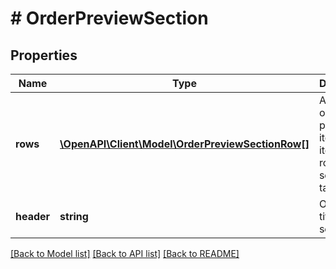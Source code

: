 # # OrderPreviewSection

## Properties

Name | Type | Description | Notes
------------ | ------------- | ------------- | -------------
**rows** | [**\OpenAPI\Client\Model\OrderPreviewSectionRow[]**](OrderPreviewSectionRow.md) | Array of order preview items. Each item is a row of the section table. |
**header** | **string** | Optional title of the section. | [optional]

[[Back to Model list]](../../README.md#models) [[Back to API list]](../../README.md#endpoints) [[Back to README]](../../README.md)
